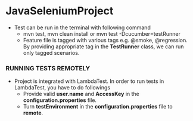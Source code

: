 # JavaSeleniumProject

* Test can be run in the terminal with following command
  * mvn test, mvn clean install or mvn test -Dcucumber=testRunner 
  * Feature file is tagged with various tags e.g. @smoke, @regression. By providing appropriate tag in the **TestRunner** class, we can run only tagged scenarios.

### RUNNING TESTS REMOTELY
* Project is integrated with LambdaTest. In order to run tests in LambdaTest, you have to do followings
  * Provide valid **user.name** and **AccessKey** in the **configuration.properties** file.
  * Turn **testEnvironment** in the **configuration.properties** file to **remote**.

